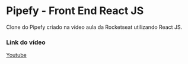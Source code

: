 # Pipefy - Front End React JS 

Clone do Pipefy criado na vídeo aula da Rocketseat utilizando React JS.

### Link do vídeo
[Youtube](https://www.youtube.com/watch?v=awRtgpRsdTQ)
